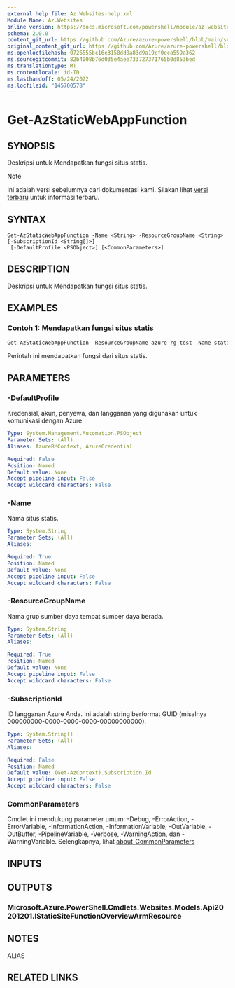 ```yaml
---
external help file: Az.Websites-help.xml
Module Name: Az.Websites
online version: https://docs.microsoft.com/powershell/module/az.websites/get-azstaticwebappfunction
schema: 2.0.0
content_git_url: https://github.com/Azure/azure-powershell/blob/main/src/Websites/Websites/help/Get-AzStaticWebAppFunction.md
original_content_git_url: https://github.com/Azure/azure-powershell/blob/main/src/Websites/Websites/help/Get-AzStaticWebAppFunction.md
ms.openlocfilehash: 0726555bc16e3158dd0a83d9a19cf0eca559a362
ms.sourcegitcommit: 82b4008b76d035e4aee733727371765b0d853bed
ms.translationtype: MT
ms.contentlocale: id-ID
ms.lasthandoff: 05/24/2022
ms.locfileid: "145700578"
---
```

# Get-AzStaticWebAppFunction

## SYNOPSIS
Deskripsi untuk Mendapatkan fungsi situs statis.

> [!NOTE]
>Ini adalah versi sebelumnya dari dokumentasi kami. Silakan lihat [versi terbaru](/powershell/module/az.websites/get-azstaticwebappfunction) untuk informasi terbaru.

## SYNTAX

```
Get-AzStaticWebAppFunction -Name <String> -ResourceGroupName <String> [-SubscriptionId <String[]>]
 [-DefaultProfile <PSObject>] [<CommonParameters>]
```

## DESCRIPTION
Deskripsi untuk Mendapatkan fungsi situs statis.

## EXAMPLES

### Contoh 1: Mendapatkan fungsi situs statis
```powershell
Get-AzStaticWebAppFunction -ResourceGroupName azure-rg-test -Name staticweb-portal04
```

Perintah ini mendapatkan fungsi dari situs statis.

## PARAMETERS

### -DefaultProfile
Kredensial, akun, penyewa, dan langganan yang digunakan untuk komunikasi dengan Azure.

```yaml
Type: System.Management.Automation.PSObject
Parameter Sets: (All)
Aliases: AzureRMContext, AzureCredential

Required: False
Position: Named
Default value: None
Accept pipeline input: False
Accept wildcard characters: False
```

### -Name
Nama situs statis.

```yaml
Type: System.String
Parameter Sets: (All)
Aliases:

Required: True
Position: Named
Default value: None
Accept pipeline input: False
Accept wildcard characters: False
```

### -ResourceGroupName
Nama grup sumber daya tempat sumber daya berada.

```yaml
Type: System.String
Parameter Sets: (All)
Aliases:

Required: True
Position: Named
Default value: None
Accept pipeline input: False
Accept wildcard characters: False
```

### -SubscriptionId
ID langganan Azure Anda.
Ini adalah string berformat GUID (misalnya 000000000-0000-0000-0000-00000000000).

```yaml
Type: System.String[]
Parameter Sets: (All)
Aliases:

Required: False
Position: Named
Default value: (Get-AzContext).Subscription.Id
Accept pipeline input: False
Accept wildcard characters: False
```

### CommonParameters
Cmdlet ini mendukung parameter umum: -Debug, -ErrorAction, -ErrorVariable, -InformationAction, -InformationVariable, -OutVariable, -OutBuffer, -PipelineVariable, -Verbose, -WarningAction, dan -WarningVariable. Selengkapnya, lihat [about_CommonParameters](http://go.microsoft.com/fwlink/?LinkID=113216)

## INPUTS

## OUTPUTS

### Microsoft.Azure.PowerShell.Cmdlets.Websites.Models.Api20201201.IStaticSiteFunctionOverviewArmResource

## NOTES

ALIAS

## RELATED LINKS

